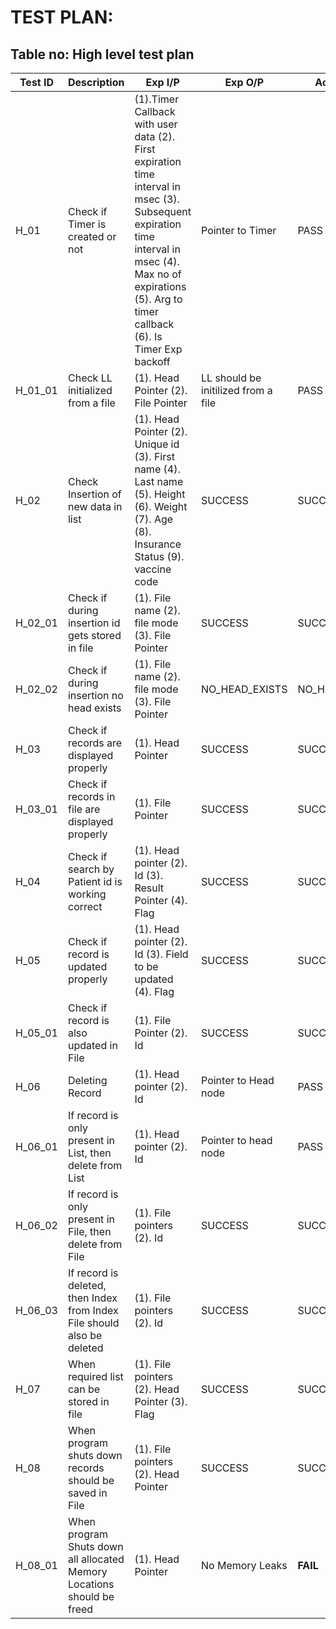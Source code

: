 # TEST PLAN:

## Table no: High level test plan

| **Test ID** | **Description**                                              | **Exp I/P** | **Exp O/P** | **Actual Out** |**Type Of Test**  |    
|-------------|--------------------------------------------------------------|------------|-------------|----------------|------------------|
|  H_01       |Check if Timer is created or not                        | (1).Timer Callback with user data  (2). First expiration time interval in msec (3). Subsequent expiration time interval in msec (4). Max no of expirations (5). Arg to timer callback (6). Is Timer Exp backoff | Pointer to Timer | PASS | Requirement based|
|  H_01_01       |Check LL initialized from a file                           | (1). Head Pointer (2). File Pointer| LL should be initilized from a file|PASS|Scenario/Technical |
|  H_02   |Check Insertion of new data in list| (1). Head Pointer (2). Unique id (3). First name (4). Last name (5). Height (6). Weight (7). Age  (8). Insurance Status (9). vaccine code| SUCCESS |SUCCESS|Requirement based |
| H_02_01 | Check if during insertion id gets stored in file | (1). File name (2). file mode (3). File Pointer | SUCCESS | SUCCESS | Requirement based |
| H_02_02 | Check if during insertion no head exists | (1). File name (2). file mode (3). File Pointer | NO_HEAD_EXISTS | NO_HEAD_EXISTS | Technical |
| H_03 | Check if records are displayed properly | (1). Head Pointer | SUCCESS | SUCCESS | Requirement based |
| H_03_01 | Check if records in file are displayed properly | (1). File Pointer | SUCCESS | SUCCESS | Technical |
| H_04 | Check if search by Patient id is working correct | (1). Head pointer (2). Id (3). Result Pointer (4). Flag | SUCCESS | SUCCESS | Requirement based |
| H_05 | Check if record is updated properly | (1). Head pointer (2). Id (3). Field to be updated (4). Flag | SUCCESS | SUCCESS | Requirement based |
| H_05_01 | Check if record is also updated in File | (1). File Pointer (2). Id | SUCCESS | SUCCESS | Technical |
| H_06 | Deleting Record | (1). Head pointer (2). Id | Pointer to Head node| PASS| Requirement based |
| H_06_01 | If record is only present in List, then delete from List | (1). Head pointer (2). Id | Pointer to head node | PASS | Technical |
| H_06_02 | If record is only present in File, then delete from File | (1). File pointers (2). Id | SUCCESS | SUCCESS | Technical |
| H_06_03 | If record is deleted, then Index from Index File should also be deleted | (1). File pointers (2). Id | SUCCESS | SUCCESS | Technical |
| H_07 | When required list can be stored in file | (1). File pointers (2). Head Pointer (3). Flag| SUCCESS | SUCCESS | Requirement based |
| H_08 | When program shuts down records should be saved in File | (1). File pointers (2). Head Pointer| SUCCESS | SUCCESS | Requirement based |
| H_08_01 | When program Shuts down all allocated Memory Locations should be freed | (1). Head Pointer| No Memory Leaks | **FAIL** | Technical |
